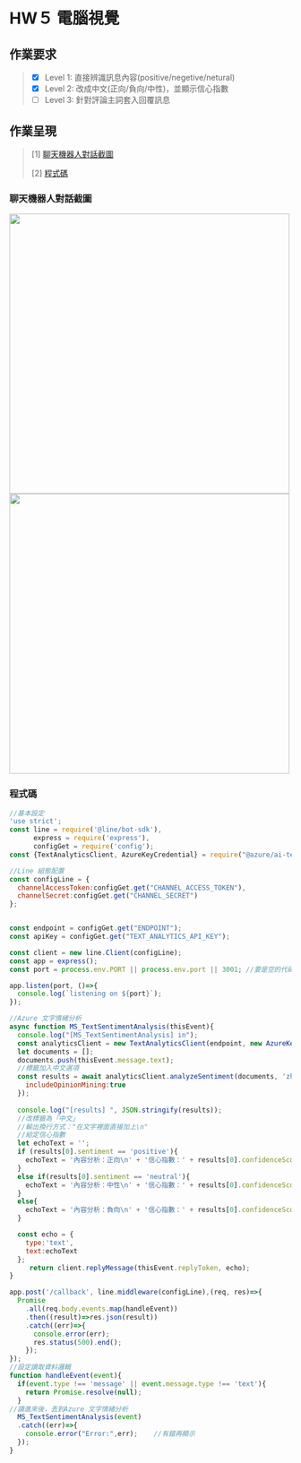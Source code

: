 # HW５ 電腦視覺
## 作業要求
> - [x] Level 1: 直接辨識訊息內容(positive/negetive/netural)
> - [x] Level 2: 改成中文(正向/負向/中性)，並顯示信心指數
> - [ ] Level 3: 針對評論主詞套入回覆訊息

## 作業呈現
> [1] [聊天機器人對話截圖](https://github.com/Lindergithub/LAT/blob/main/HW4/README.md#%E8%81%8A%E5%A4%A9%E6%A9%9F%E5%99%A8%E4%BA%BA%E5%B0%8D%E8%A9%B1%E6%88%AA%E5%9C%96)
>
> [2] [程式碼](https://github.com/Lindergithub/LAT/blob/main/HW4/README.md#%E7%A8%8B%E5%BC%8F%E7%A2%BC)
### 聊天機器人對話截圖
<img src='chatbot.png' width='500'> <img src='chatrot.png' width='500'>

### 程式碼
```js
//基本設定
'use strict';
const line = require('@line/bot-sdk'),
      express = require('express'),
      configGet = require('config');
const {TextAnalyticsClient, AzureKeyCredential} = require("@azure/ai-text-analytics");

//Line 組態配置
const configLine = {
  channelAccessToken:configGet.get("CHANNEL_ACCESS_TOKEN"),
  channelSecret:configGet.get("CHANNEL_SECRET")
};


const endpoint = configGet.get("ENDPOINT");
const apiKey = configGet.get("TEXT_ANALYTICS_API_KEY");

const client = new line.Client(configLine);
const app = express();
const port = process.env.PORT || process.env.port || 3001; //要是空的代碼

app.listen(port, ()=>{
  console.log(`listening on ${port}`);
});

//Azure 文字情緒分析
async function MS_TextSentimentAnalysis(thisEvent){
  console.log("[MS_TextSentimentAnalysis] in");
  const analyticsClient = new TextAnalyticsClient(endpoint, new AzureKeyCredential(apiKey));
  let documents = [];
  documents.push(thisEvent.message.text);
  //標籤加入中文選項
  const results = await analyticsClient.analyzeSentiment(documents, 'zh-Hant',{
    includeOpinionMining:true
  }); 
  
  console.log("[results] ", JSON.stringify(results));
  //改標籤為「中文」
  //輸出換行方式："在文字裡面直接加上\n"
  //給定信心指數
  let echoText = '';
  if (results[0].sentiment == 'positive'){
    echoText = '內容分析：正向\n' + '信心指數：' + results[0].confidenceScores.positive;
  }
  else if(results[0].sentiment == 'neutral'){
    echoText = '內容分析：中性\n' + '信心指數：' + results[0].confidenceScores.neutral;
  }
  else{
    echoText = '內容分析：負向\n' + '信心指數：' + results[0].confidenceScores.negative;
  }

  const echo = {
    type:'text',
    text:echoText
  };
     return client.replyMessage(thisEvent.replyToken, echo);
}

app.post('/callback', line.middleware(configLine),(req, res)=>{
  Promise
    .all(req.body.events.map(handleEvent))
    .then((result)=>res.json(result))
    .catch((err)=>{
      console.error(err);
      res.status(500).end();
    });
});
//設定讀取資料邏輯
function handleEvent(event){
  if(event.type !== 'message' || event.message.type !== 'text'){
    return Promise.resolve(null);
  }
//讀進來後，丟到Azure 文字情緒分析
  MS_TextSentimentAnalysis(event)
  .catch((err)=>{
    console.error("Error:",err);    //有錯再顯示
  });  
}
